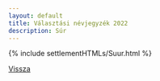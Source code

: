 ```yaml
---
layout: default
title: Választási névjegyzék 2022
description: Súr
---
```


{% include settlementHTMLs/Suur.html %}

[Vissza](./)